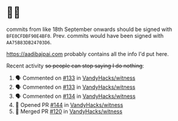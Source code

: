 # 👋🏻
<!--
**aadibajpai/aadibajpai** is a ✨ _special_ ✨ repository because its `README.md` (this file) appears on your GitHub profile.
-->
commits from like 18th September onwards should be signed with `BFE0CFDBF90E4BF0`. Prev. commits would have been signed with `AA75B83DB24703D6`.

https://aadibajpai.com probably contains all the info I'd put here.

Recent activity ~~so people can stop saying I do nothing~~:
<!--START_SECTION:activity-->
1. 🗣 Commented on [#133](https://github.com/VandyHacks/witness/issues/133) in [VandyHacks/witness](https://github.com/VandyHacks/witness)
2. 🗣 Commented on [#133](https://github.com/VandyHacks/witness/issues/133) in [VandyHacks/witness](https://github.com/VandyHacks/witness)
3. 🗣 Commented on [#134](https://github.com/VandyHacks/witness/issues/134) in [VandyHacks/witness](https://github.com/VandyHacks/witness)
4. 💪 Opened PR [#144](https://github.com/VandyHacks/witness/pull/144) in [VandyHacks/witness](https://github.com/VandyHacks/witness)
5. 🎉 Merged PR [#120](https://github.com/VandyHacks/witness/pull/120) in [VandyHacks/witness](https://github.com/VandyHacks/witness)
<!--END_SECTION:activity-->
